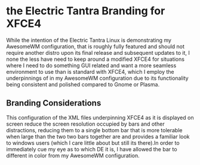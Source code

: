 # the Electric Tantra Branding for XFCE4

While the intention of the Electric Tantra Linux is demonstrating my AwesomeWM configuration, that is roughly fully featured and should not require another distro upon its final release and subsequent updates to it, I none the less have need to keep around a modified XFCE4 for situations where I need to do something GUI related and want a more seamless environment to use than is standard with XFCE4, which I employ the underpinnings of in my AwesomeWM configuration due to its functionality being consistent and polished compared to Gnome or Plasma. 

## Branding Considerations 
This configuration of the XML files underpinning XFCE4 as it is displayed on screen reduce the screen resolution occupied by bars and other distractions, reducing them to a single bottom bar that is more tolerable when large than the two two bars together are and provides a familiar look to windows users (which I care little about but still its there).In order to immediately cue my eye as to which DE it is, I have allowed the bar to different in color from my AwesomeWM configuration. 

